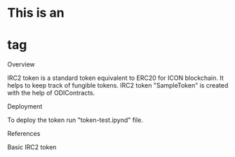 # This is an <h1> tag
Overview

IRC2 token is a standard token equivalent to ERC20 for ICON blockchain. It helps to keep track of fungible tokens.
IRC2 token "SampleToken" is created with the help of ODIContracts.

Deployment 

To deploy the token run "token-test.ipynd" file.

References

Basic IRC2 token
